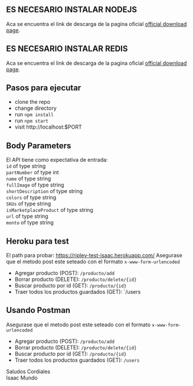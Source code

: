 ## ES NECESARIO INSTALAR NODEJS
Aca se encuentra el link de descarga de la pagina oficial [official download page](https://nodejs.org/en/download/current/).

## ES NECESARIO INSTALAR REDIS
Aca se encuentra el link de descarga de la pagina oficial [official download page](https://nodejs.org/en/download/current/).

## Pasos para ejecutar

* clone the repo
* change directory
* run `npm install`
* run `npm start`
* visit http://localhost:$PORT

## Body Parameters
El API tiene como expectativa de entrada: </br>
`id` of type string </br>
`partNumber` of type int </br>
`name` of type string </br>
`fullImage` of type string </br>
`shortDescription` of type string </br>
`colors` of type string </br>
`SKUs` of type string </br>
`isMarketplaceProduct` of type string </br>
`url` of type string </br>
`monto` of type string </br>

## Heroku para test
El path para probar: https://ripley-test-isaac.herokuapp.com/
Asegurase que el metodo post este seteado con el formato `x-www-form-urlencoded`
* Agregar producto (POST): `/producto/add`
* Borrar producto (DELETE): `/producto/delete/{id}`
* Buscar producto por id (GET): `/producto/{id}`
* Traer todos los productos guardados (GET): `/users

## Usando Postman
Asegurase que el metodo post este seteado con el formato `x-www-form-urlencoded`
* Agregar producto (POST): `/producto/add`
* Borrar producto (DELETE): `/producto/delete/{id}`
* Buscar producto por id (GET): `/producto/{id}`
* Traer todos los productos guardados (GET): `/users`


Saludos Cordiales </br>
Isaac Mundo
